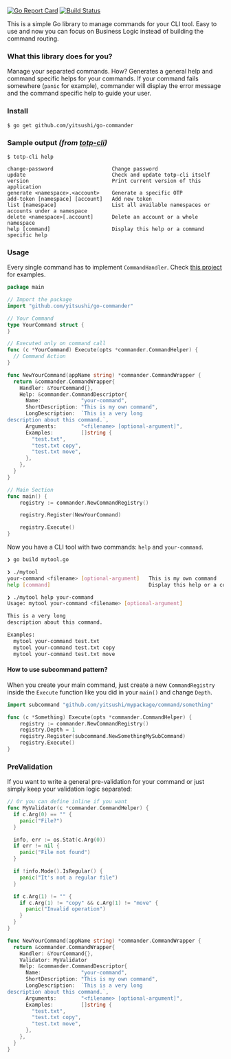 [![Go Report Card](https://goreportcard.com/badge/github.com/yitsushi/go-commander)](https://goreportcard.com/report/github.com/yitsushi/go-commander)
[![Build Status](https://travis-ci.org/yitsushi/go-commander.svg?branch=master)](https://travis-ci.org/yitsushi/go-commander)

This is a simple Go library to manage commands for your CLI tool.
Easy to use and now you can focus on Business Logic instead of building
the command routing.

### What this library does for you?

Manage your separated commands. How? Generates a general help and command
specific helps for your commands. If your command fails somewhere
(`panic` for example), commander will display the error message and
the command specific help to guide your user.

### Install

```shell
$ go get github.com/yitsushi/go-commander
```

### Sample output _(from [totp-cli](https://github.com/yitsushi/totp-cli))_

```shell
$ totp-cli help

change-password                   Change password
update                            Check and update totp-cli itself
version                           Print current version of this application
generate <namespace>.<account>    Generate a specific OTP
add-token [namespace] [account]   Add new token
list [namespace]                  List all available namespaces or accounts under a namespace
delete <namespace>[.account]      Delete an account or a whole namespace
help [command]                    Display this help or a command specific help
```

### Usage

Every single command has to implement `CommandHandler`.
Check [this project](https://github.com/yitsushi/totp-cli) for examples.

```go
package main

// Import the package
import "github.com/yitsushi/go-commander"

// Your Command
type YourCommand struct {
}

// Executed only on command call
func (c *YourCommand) Execute(opts *commander.CommandHelper) {
  // Command Action
}

func NewYourCommand(appName string) *commander.CommandWrapper {
  return &commander.CommandWrapper{
    Handler: &YourCommand{},
    Help: &commander.CommandDescriptor{
      Name:             "your-command",
      ShortDescription: "This is my own command",
      LongDescription:  `This is a very long
description about this command.`,
      Arguments:        "<filename> [optional-argument]",
      Examples:         []string {
        "test.txt",
        "test.txt copy",
        "test.txt move",
      },
    },
  }
}

// Main Section
func main() {
	registry := commander.NewCommandRegistry()

	registry.Register(NewYourCommand)

	registry.Execute()
}
```

Now you have a CLI tool with two commands: `help` and `your-command`.

```bash
❯ go build mytool.go

❯ ./mytool
your-command <filename> [optional-argument]   This is my own command
help [command]                                Display this help or a command specific help

❯ ./mytool help your-command
Usage: mytool your-command <filename> [optional-argument]

This is a very long
description about this command.

Examples:
  mytool your-command test.txt
  mytool your-command test.txt copy
  mytool your-command test.txt move
```

#### How to use subcommand pattern?

When you create your main command, just create a new `CommandRegistry` inside
the `Execute` function like you did in your `main()` and change `Depth`.

```go
import subcommand "github.com/yitsushi/mypackage/command/something"

func (c *Something) Execute(opts *commander.CommandHelper) {
	registry := commander.NewCommandRegistry()
	registry.Depth = 1
	registry.Register(subcommand.NewSomethingMySubCommand)
	registry.Execute()
}
```

### PreValidation

If you want to write a general pre-validation for your command
or just simply keep your validation logic separated:

```go
// Or you can define inline if you want
func MyValidator(c *commander.CommandHelper) {
  if c.Arg(0) == "" {
    panic("File?")
  }

  info, err := os.Stat(c.Arg(0))
  if err != nil {
    panic("File not found")
  }

  if !info.Mode().IsRegular() {
    panic("It's not a regular file")
  }

  if c.Arg(1) != "" {
    if c.Arg(1) != "copy" && c.Arg(1) != "move" {
      panic("Invalid operation")
    }
  }
}

func NewYourCommand(appName string) *commander.CommandWrapper {
  return &commander.CommandWrapper{
    Handler: &YourCommand{},
    Validator: MyValidator
    Help: &commander.CommandDescriptor{
      Name:             "your-command",
      ShortDescription: "This is my own command",
      LongDescription:  `This is a very long
description about this command.`,
      Arguments:        "<filename> [optional-argument]",
      Examples:         []string {
        "test.txt",
        "test.txt copy",
        "test.txt move",
      },
    },
  }
}
```
